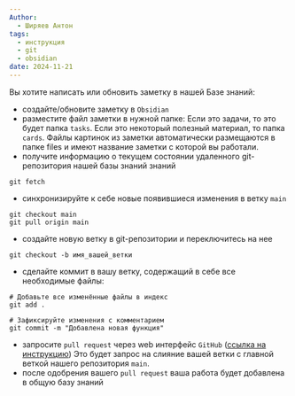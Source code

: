 ```yaml
---
Author:
  - Ширяев Антон
tags:
  - инструкция
  - git
  - obsidian
date: 2024-11-21
---
```

Вы хотите написать или обновить заметку в нашей Базе знаний:
* создайте/обновите заметку в `Obsidian`
* разместите файл заметки в нужной папке:
Если это задачи, то это будет папка `tasks`.
Если это некоторый полезный материал, то папка `cards`.
Файлы картинок из заметки автоматически размещаются в папке files и имеют название заметки с которой вы работали.
* получите информацию о текущем состоянии удаленного git-репозитория нашей базы знаний знаний
```
git fetch
```
* синхронизируйте к себе новые появившиеся изменения в ветку `main`
```
git checkout main
git pull origin main
```
* создайте новую ветку в git-репозитории и переключитесь на нее
```
git checkout -b имя_вашей_ветки
```
* сделайте коммит в вашу ветку, содержащий в себе все необходимые файлы:
```
# Добавьте все изменённые файлы в индекс
git add .

# Зафиксируйте изменения с комментарием
git commit -m "Добавлена новая функция"
```
* запросите `pull request` через web интерфейс `GitHub` ([ссылка на инструкцию](Создаем%20pull%20request%20в%20web%20интерфейсе%20GitHub.md))
Это будет запрос на слияние вашей ветки с главной веткой нашего репозитория `main`.
* после одобрения вашего `pull request` ваша работа будет добавлена в общую базу знаний
